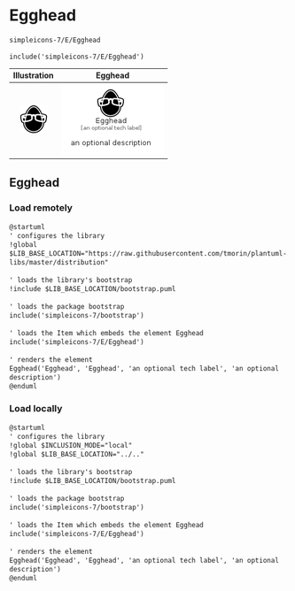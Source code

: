 # Egghead


```text
simpleicons-7/E/Egghead
```

```text
include('simpleicons-7/E/Egghead')
```



| Illustration | Egghead |
| :---: | :---: |
| ![illustration for Illustration](../../simpleicons-7/E/Egghead.png) | ![illustration for Egghead](../../simpleicons-7/E/Egghead.Local.png) |




## Egghead

### Load remotely
```plantuml
@startuml
' configures the library
!global $LIB_BASE_LOCATION="https://raw.githubusercontent.com/tmorin/plantuml-libs/master/distribution"

' loads the library's bootstrap
!include $LIB_BASE_LOCATION/bootstrap.puml

' loads the package bootstrap
include('simpleicons-7/bootstrap')

' loads the Item which embeds the element Egghead
include('simpleicons-7/E/Egghead')

' renders the element
Egghead('Egghead', 'Egghead', 'an optional tech label', 'an optional description')
@enduml
```

### Load locally
```plantuml
@startuml
' configures the library
!global $INCLUSION_MODE="local"
!global $LIB_BASE_LOCATION="../.."

' loads the library's bootstrap
!include $LIB_BASE_LOCATION/bootstrap.puml

' loads the package bootstrap
include('simpleicons-7/bootstrap')

' loads the Item which embeds the element Egghead
include('simpleicons-7/E/Egghead')

' renders the element
Egghead('Egghead', 'Egghead', 'an optional tech label', 'an optional description')
@enduml
```

